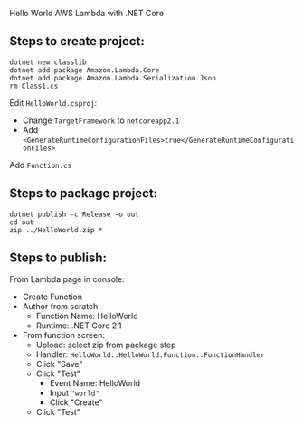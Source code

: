 Hello World AWS Lambda with .NET Core

## Steps to create project:
```
dotnet new classlib
dotnet add package Amazon.Lambda.Core
dotnet add package Amazon.Lambda.Serialization.Json
rm Class1.cs
```

Edit `HelloWorld.csproj`:
- Change `TargetFramework` to `netcoreapp2.1`
- Add `<GenerateRuntimeConfigurationFiles>true</GenerateRuntimeConfigurationFiles>`

Add `Function.cs`

## Steps to package project:
```
dotnet publish -c Release -o out
cd out
zip ../HelloWorld.zip *
```

## Steps to publish:
From Lambda page in console:
- Create Function
- Author from scratch
  - Function Name: HelloWorld
  - Runtime: .NET Core 2.1
- From function screen:
  - Upload: select zip from package step
  - Handler: `HelloWorld::HelloWorld.Function::FunctionHandler`
  - Click "Save"
  - Click "Test"
    - Event Name: HelloWorld
    - Input `"world"`
    - Click "Create"
  - Click "Test"



